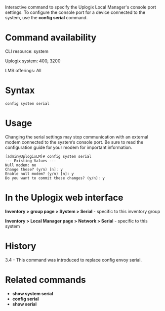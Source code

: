<!-- 5.4 -->

Interactive command to specify the Uplogix Local Manager's console port settings. To configure the console port for a device connected to the system, use the **config serial** command.

# Command availability 

CLI resource: system

Uplogix system: 400, 3200

LMS offerings: All

# Syntax 

```
config system serial
```

# Usage 

Changing the serial settings may stop communication with an external modem connected to the system’s console port. Be sure to read the configuration guide for your modem for important information.

```
[admin@UplogixLM]# config system serial
--- Existing Values ---
Null modem: no
Change these? (y/n) [n]: y
Enable null modem? (y/n) [n]: y
Do you want to commit these changes? (y/n): y
```

# In the Uplogix web interface

**Inventory > group page > System > Serial** - specific to this inventory group

**Inventory > Local Manager page > Network > Serial** - specific to this system

# History 
3.4 - This command was introduced to replace config envoy serial.

# Related commands 

- **show system serial**
- **config serial**
- **show serial**
